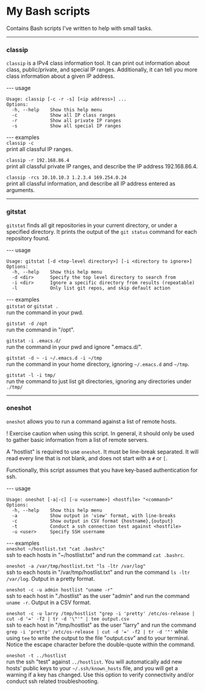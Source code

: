 # My Bash scripts
Contains Bash scripts I've written to help with small tasks.

---

### classip
`classip` is a IPv4 class information tool. It can print out information about class, public/private, and special IP ranges. Additionally, it can tell you more class information about a given IP address.  

--- usage  
```
Usage: classip [-c -r -s] [<ip address>] ...
Options:
  -h, --help    Show this help menu
  -c            Show all IP class ranges
  -r            Show all private IP ranges
  -s            Show all special IP ranges
```

--- examples  
`classip -c`  
print all classful IP ranges.  

`classip -r 192.168.86.4`  
print all classful private IP ranges, and describe the IP address 192.168.86.4.  
  
`classip -rcs 10.10.10.3 1.2.3.4 169.254.0.24`  
print all classful information, and describe all IP address entered as arguments.

---

### gitstat
`gitstat` finds all git repositories in your current directory, or under a specified directory. It prints the output of the `git status` command for each repository found.  

--- usage  
```
Usage: gitstat [-d <top-level directory>] [-i <directory to ignore>]
Options:
  -h, --help    Show this help menu
  -d <dir>      Specify the top level directory to search from
  -i <dir>      Ignore a specific directory from results (repeatable)
  -l            Only list git repos, and skip default action
```

--- examples  
`gitstat` or `gitstat .`  
run the command in your pwd.  

`gitstat -d /opt`  
run the command in "/opt".  

`gitstat -i .emacs.d/`  
run the command in your pwd and ignore ".emacs.d/".  

`gitstat -d ~ -i ~/.emacs.d -i ~/tmp `  
run the command in your home directory, ignoring `~/.emacs.d` and `~/tmp`.  

`gitstat -l -i tmp/`  
run the command to just list git directories, ignoring any directories under `./tmp/`

---

### oneshot
`oneshot` allows you to run a command against a list of remote hosts.  

! Exercise caution when using this script. In general, it should only be used to gather basic information from a list of remote servers.  

A "hostlist" is required to use `oneshot`. It must be line-break separated. It will read every line that is not blank, and does not start with a `#` or `[`.  

Functionally, this script assumes that you have key-based authentication for ssh.  

--- usage  
```
Usage: oneshot [-a|-c] [-u <username>] <hostfile> "<command>"
Options:
  -h, --help    Show this help menu
  -a            Show output in 'view' format, with line-breaks
  -c            Show output in CSV format {hostname},{output}
  -t            Conduct a ssh connection test against <hostfile>
  -u <user>     Specify SSH username
```

--- examples  
`oneshot ~/hostlist.txt "cat .bashrc"`  
ssh to each hosts in "~/hostlist.txt" and run the command `cat .bashrc`.  

`oneshot -a /var/tmp/hostlist.txt "ls -ltr /var/log"`  
ssh to each hosts in "/var/tmp/hostlist.txt" and run the command `ls -ltr /var/log`. Output in a pretty format.  

`oneshot -c -u admin hostlist "uname -r"`  
ssh to each host in "./hostlist" as the user "admin" and run the command `uname -r`. Output in a CSV format.  

`oneshot -c -u larry /tmp/hostlist "grep -i 'pretty' /etc/os-release | cut -d '=' -f2 | tr -d '\"'" | tee output.csv`  
ssh to each host in "/tmp/hostlist" as the user "larry" and run the command `grep -i 'pretty' /etc/os-release | cut -d '=' -f2 | tr -d '"'` while using `tee` to write the output to the file "output.csv" and to your terminal. Notice the escape character before the double-quote within the command.  

`oneshot -t ../hostlist`  
run the ssh "test" against `../hostlist`. You will automatically add new hosts' public keys to your `~/.ssh/known_hosts` file, and you will get a warning if a key has changed. Use this option to verify connectivity and/or conduct ssh related troubleshooting.
